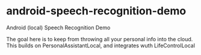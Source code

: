 # android-speech-recognition-demo

Android (local) Speech Recognition Demo
  
  The goal here is to keep from throwing all your personal info into the cloud.
  This builds on PersonalAssistantLocal, and integrates wuth LifeControlLocal
